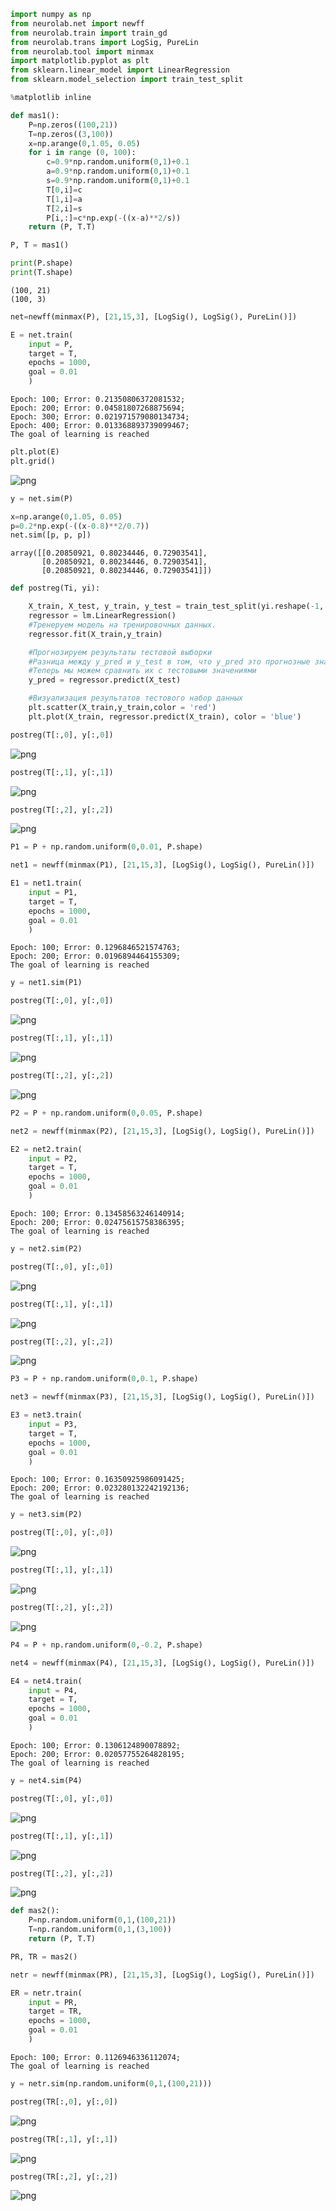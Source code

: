 

```python
import numpy as np
from neurolab.net import newff
from neurolab.train import train_gd
from neurolab.trans import LogSig, PureLin
from neurolab.tool import minmax
import matplotlib.pyplot as plt
from sklearn.linear_model import LinearRegression
from sklearn.model_selection import train_test_split

%matplotlib inline
```


```python
def mas1():
    P=np.zeros((100,21))
    T=np.zeros((3,100))
    x=np.arange(0,1.05, 0.05)
    for i in range (0, 100):
        c=0.9*np.random.uniform(0,1)+0.1
        a=0.9*np.random.uniform(0,1)+0.1
        s=0.9*np.random.uniform(0,1)+0.1
        T[0,i]=c        
        T[1,i]=a
        T[2,i]=s
        P[i,:]=c*np.exp(-((x-a)**2/s))
    return (P, T.T)
```


```python
P, T = mas1()
```


```python
print(P.shape)
print(T.shape)
```

    (100, 21)
    (100, 3)
    


```python
net=newff(minmax(P), [21,15,3], [LogSig(), LogSig(), PureLin()])
```


```python
E = net.train(
    input = P,
    target = T,
    epochs = 1000,
    goal = 0.01
    )
```

    Epoch: 100; Error: 0.21350806372081532;
    Epoch: 200; Error: 0.04581807268875694;
    Epoch: 300; Error: 0.021971579080134734;
    Epoch: 400; Error: 0.013368893739099467;
    The goal of learning is reached
    


```python
plt.plot(E)
plt.grid()
```


![png](Lab3_files/Lab3_6_0.png)



```python
y = net.sim(P)
```


```python
x=np.arange(0,1.05, 0.05)
p=0.2*np.exp(-((x-0.8)**2/0.7))
net.sim([p, p, p])
```




    array([[0.20850921, 0.80234446, 0.72903541],
           [0.20850921, 0.80234446, 0.72903541],
           [0.20850921, 0.80234446, 0.72903541]])




```python
def postreg(Ti, yi):

    X_train, X_test, y_train, y_test = train_test_split(yi.reshape(-1, 1), Ti.reshape(-1, 1), test_size = 1/3, random_state = 0)
    regressor = lm.LinearRegression()
    #Тренеруем модель на тренировочных данных. 
    regressor.fit(X_train,y_train)

    #Прогнозируем результаты тестовой выборки
    #Разница между y_pred и y_test в том, что y_pred это прогнозные значения
    #Теперь мы можем сравнить их с тестовыми значениями
    y_pred = regressor.predict(X_test)

    #Визуализация результатов тестового набор данных
    plt.scatter(X_train,y_train,color = 'red')
    plt.plot(X_train, regressor.predict(X_train), color = 'blue')
```


```python
postreg(T[:,0], y[:,0])
```


![png](Lab3_files/Lab3_10_0.png)



```python
postreg(T[:,1], y[:,1])
```


![png](Lab3_files/Lab3_11_0.png)



```python
postreg(T[:,2], y[:,2])
```


![png](Lab3_files/Lab3_12_0.png)



```python
P1 = P + np.random.uniform(0,0.01, P.shape)
```


```python
net1 = newff(minmax(P1), [21,15,3], [LogSig(), LogSig(), PureLin()])
```


```python
E1 = net1.train(
    input = P1,
    target = T,
    epochs = 1000,
    goal = 0.01
    )
```

    Epoch: 100; Error: 0.1296846521574763;
    Epoch: 200; Error: 0.0196894464155309;
    The goal of learning is reached
    


```python
y = net1.sim(P1)
```


```python
postreg(T[:,0], y[:,0])
```


![png](Lab3_files/Lab3_17_0.png)



```python
postreg(T[:,1], y[:,1])
```


![png](Lab3_files/Lab3_18_0.png)



```python
postreg(T[:,2], y[:,2])
```


![png](Lab3_files/Lab3_19_0.png)



```python
P2 = P + np.random.uniform(0,0.05, P.shape)
```


```python
net2 = newff(minmax(P2), [21,15,3], [LogSig(), LogSig(), PureLin()])
```


```python
E2 = net2.train(
    input = P2,
    target = T,
    epochs = 1000,
    goal = 0.01
    )
```

    Epoch: 100; Error: 0.13458563246140914;
    Epoch: 200; Error: 0.02475615758386395;
    The goal of learning is reached
    


```python
y = net2.sim(P2)
```


```python
postreg(T[:,0], y[:,0])
```


![png](Lab3_files/Lab3_24_0.png)



```python
postreg(T[:,1], y[:,1])
```


![png](Lab3_files/Lab3_25_0.png)



```python
postreg(T[:,2], y[:,2])
```


![png](Lab3_files/Lab3_26_0.png)



```python
P3 = P + np.random.uniform(0,0.1, P.shape)
```


```python
net3 = newff(minmax(P3), [21,15,3], [LogSig(), LogSig(), PureLin()])
```


```python
E3 = net3.train(
    input = P3,
    target = T,
    epochs = 1000,
    goal = 0.01
    )
```

    Epoch: 100; Error: 0.16350925986091425;
    Epoch: 200; Error: 0.023280132242192136;
    The goal of learning is reached
    


```python
y = net3.sim(P2)
```


```python
postreg(T[:,0], y[:,0])
```


![png](Lab3_files/Lab3_31_0.png)



```python
postreg(T[:,1], y[:,1])
```


![png](Lab3_files/Lab3_32_0.png)



```python
postreg(T[:,2], y[:,2])
```


![png](Lab3_files/Lab3_33_0.png)



```python
P4 = P + np.random.uniform(0,-0.2, P.shape)
```


```python
net4 = newff(minmax(P4), [21,15,3], [LogSig(), LogSig(), PureLin()])
```


```python
E4 = net4.train(
    input = P4,
    target = T,
    epochs = 1000,
    goal = 0.01
    )
```

    Epoch: 100; Error: 0.1306124890078892;
    Epoch: 200; Error: 0.02057755264828195;
    The goal of learning is reached
    


```python
y = net4.sim(P4)
```


```python
postreg(T[:,0], y[:,0])
```


![png](Lab3_files/Lab3_38_0.png)



```python
postreg(T[:,1], y[:,1])
```


![png](Lab3_files/Lab3_39_0.png)



```python
postreg(T[:,2], y[:,2])
```


![png](Lab3_files/Lab3_40_0.png)



```python
def mas2():
    P=np.random.uniform(0,1,(100,21))
    T=np.random.uniform(0,1,(3,100))
    return (P, T.T)
```


```python
PR, TR = mas2()
```


```python
netr = newff(minmax(PR), [21,15,3], [LogSig(), LogSig(), PureLin()])
```


```python
ER = netr.train(
    input = PR,
    target = TR,
    epochs = 1000,
    goal = 0.01
    )
```

    Epoch: 100; Error: 0.1126946336112074;
    The goal of learning is reached
    


```python
y = netr.sim(np.random.uniform(0,1,(100,21)))
```


```python
postreg(TR[:,0], y[:,0])
```


![png](Lab3_files/Lab3_46_0.png)



```python
postreg(TR[:,1], y[:,1])
```


![png](Lab3_files/Lab3_47_0.png)



```python
postreg(TR[:,2], y[:,2])
```


![png](Lab3_files/Lab3_48_0.png)

